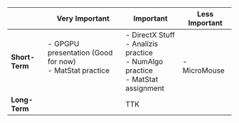 
|                | Very Important                                                    | Important                                                                                | Less Important       |
| -------------- | ----------------------------------------------------------------- | ---------------------------------------------------------------------------------------- | -------------------- |
| **Short-Term** | - GPGPU presentation (Good for now)<br>- MatStat practice<br><br> | - DirectX Stuff<br>- Analízis practice<br>- NumAlgo practice<br>- MatStat assignment<br> | <br>- MicroMouse<br> |
| **Long-Term**  |                                                                   | TTK                                                                                      |                      |
